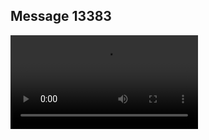 ## Message 13383



![Video](https://data.iron-swords.co.il/2024/November/03/13383/13383_media.mp4)
